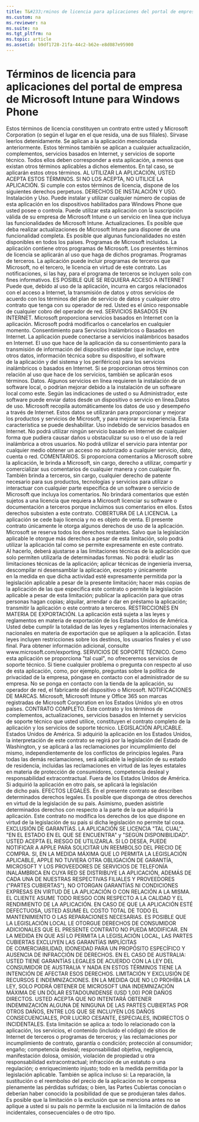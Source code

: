 ```yaml
---
title: T&#233;rminos de licencia para aplicaciones del portal de empresa de Microsoft Intune para Windows Phone
ms.custom: na
ms.reviewer: na
ms.suite: na
ms.tgt_pltfrm: na
ms.topic: article
ms.assetid: b9df1728-21fa-44c2-b62e-e8d087e95900
---
```

# T&#233;rminos de licencia para aplicaciones del portal de empresa de Microsoft Intune para Windows Phone
<?xml version="1.0" encoding="utf-8"?>
<developerConceptualDocument xmlns="http://ddue.schemas.microsoft.com/authoring/2003/5" xmlns:xlink="http://www.w3.org/1999/xlink" xmlns:xsi="http://www.w3.org/2001/XMLSchema-instance" xsi:schemaLocation="http://ddue.schemas.microsoft.com/authoring/2003/5 http://dduestorage.blob.core.windows.net/ddueschema/developer.xsd">
  <introduction>
    <para> </para>
  </introduction>
  <section expanded="true">
    <title>TÉRMINOS DE LICENCIA PARA APLICACIONES DE MICROSOFT: PORTAL DE EMPRESAS DE MICROSOFT INTUNE PARA WINDOWS PHONE</title>
    <content>
      <para>Estos términos de licencia constituyen un contrato entre usted y Microsoft Corporation (o según el lugar en el que resida, una de sus filiales). Sírvase leerlos detenidamente. Se aplican a la aplicación mencionada anteriormente. Estos términos también se aplican a cualquier</para>
      <list class="bullet">
        <listItem>
          <para>actualización,</para>
        </listItem>
        <listItem>
          <para>complementos,</para>
        </listItem>
        <listItem>
          <para>servicios basados en Internet, y</para>
        </listItem>
        <listItem>
          <para>servicios de soporte técnico.</para>
        </listItem>
      </list>
      <para>Todos ellos deben corresponder a esta aplicación, a menos que existan otros términos aplicables a dichos elementos. En tal caso, se aplicarán estos otros términos.</para>
      <para>
        <embeddedLabel>AL UTILIZAR LA APLICACIÓN, USTED ACEPTA ESTOS TÉRMINOS. SI NO LOS ACEPTA, NO UTILICE LA APLICACIÓN.</embeddedLabel>
      </para>
      <para>
        <embeddedLabel>Si cumple con estos términos de licencia, dispone de los siguientes derechos perpetuos.</embeddedLabel>
      </para>
      <list class="ordered">
        <listItem>
          <para>
            <embeddedLabel>DERECHOS DE INSTALACIÓN Y USO.</embeddedLabel>
          </para>
          <list class="ordered">
            <listItem>
              <para>
                <embeddedLabel>Instalación y Uso.</embeddedLabel> Puede instalar y utilizar cualquier número de copias de esta aplicación en los dispositivos habilitados para Windows Phone que usted posee o controla. Puede utilizar esta aplicación con la suscripción válida de su empresa de Microsoft Intune o un servicio en línea que incluya las funcionalidades de Microsoft Intune.</para>
            </listItem>
            <listItem>
              <para>
                <embeddedLabel>Actualizaciones.</embeddedLabel> Es posible que deba realizar actualizaciones de Microsoft Intune para disponer de una funcionalidad completa. Es posible que algunas funcionalidades no estén disponibles en todos los países.</para>
            </listItem>
            <?Comment JJG: Product studio (\Client Management\Company Portal Framework\) bug169473. 2015-02-19T16:33:00Z  Id='0?>
            <listItem>
              <para>
                <embeddedLabel>Programas de Microsoft incluidos.</embeddedLabel> La aplicación contiene otros programas de Microsoft. Los presentes términos de licencia se aplicarán al uso que haga de dichos programas.</para>
            </listItem>
            <listItem>
              <para>
                <embeddedLabel>Programas de terceros.</embeddedLabel> La aplicación puede incluir programas de terceros que Microsoft, no el tercero, le licencia en virtud de este contrato. Las notificaciones, si las hay, para el programa de terceros se incluyen solo con fines informativos.<?CommentEnd Id='0'
    ?></para>
            </listItem>
          </list>
        </listItem>
        <listItem>
          <para>
            <embeddedLabel>ES POSIBLE QUE SE REQUIERA ACCESO A INTERNET</embeddedLabel> Puede que, debido al uso de la aplicación, incurra en cargos relacionados con el acceso a Internet, la transmisión de datos y otros servicios de acuerdo con los términos del plan de servicio de datos y cualquier otro contrato que tenga con su operador de red. Usted es el único responsable de cualquier cobro del operador de red.</para>
        </listItem>
        <listItem>
          <para>
            <embeddedLabel>SERVICIOS BASADOS EN INTERNET.</embeddedLabel> Microsoft proporciona servicios basados en Internet con la aplicación. Microsoft podrá modificarlos o cancelarlos en cualquier momento.</para>
          <list class="ordered">
            <listItem>
              <para>Consentimiento para Servicios Inalámbricos o Basados en Internet. La aplicación puede conectarse a servicios inalámbricos basados en Internet. El uso que hace de la aplicación da su consentimiento para la transmisión de información del dispositivo estándar (que incluye, entre otros datos, información técnica sobre su dispositivo, el software de la aplicación y del sistema y los periféricos) para los servicios inalámbricos o basados en Internet. Si se proporcionan otros términos con relación al uso que hace de los servicios, también se aplicarán esos términos.</para>
            <list class="bullet"><listItem><para>Datos. Algunos servicios en línea requieren la instalación de un software local, o podrían mejorar debido a la instalación de un software local como este. Según las indicaciones de usted o su Administrador, este software puede enviar datos desde un dispositivo o servicio en línea.</para></listItem><listItem><para>Datos de uso. Microsoft recopila automáticamente los datos de uso y desempeño a través de Internet. Estos datos se utilizarán para proporcionar y mejorar los productos y servicios de Microsoft, y para mejorar su experiencia. Esta característica se puede deshabilitar.</para></listItem></list></listItem>
            <listItem>
              <para>Uso indebido de servicios basados en Internet. No podrá utilizar ningún servicio basado en Internet de cualquier forma que pudiera causar daños u obstaculizar su uso o el uso de la red inalámbrica a otros usuarios. No podrá utilizar el servicio para intentar por cualquier medio obtener un acceso no autorizado a cualquier servicio, dato, cuenta o red.</para>
            </listItem>
          </list>
        </listItem>
        <listItem>
          <para>
            <embeddedLabel>COMENTARIOS.</embeddedLabel> Si proporciona comentarios a Microsoft sobre la aplicación, le brinda a Microsoft, sin cargo, derecho a utilizar, compartir y comercializar sus comentarios de cualquier manera y con cualquier fin. También brinda a terceros, sin cargo, cualquier derecho de patente necesario para sus productos, tecnologías y servicios para utilizar o interactuar con cualquier parte específica de un software o servicio de Microsoft que incluya los comentarios. No brindará comentarios que estén sujetos a una licencia que requiera a Microsoft licenciar su software o documentación a terceros porque incluimos sus comentarios en ellos. Estos derechos subsisten a este contrato.</para>
        </listItem>
        <listItem>
          <para>
            <embeddedLabel>COBERTURA DE LA LICENCIA.</embeddedLabel> La aplicación se cede bajo licencia y no es objeto de venta. El presente contrato únicamente le otorga algunos derechos de uso de la aplicación. Microsoft se reserva todos los derechos restantes. Salvo que la legislación aplicable le otorgue más derechos a pesar de esta limitación, solo podrá utilizar la aplicación tal como se permite expresamente en este contrato. Al hacerlo, deberá ajustarse a las limitaciones técnicas de la aplicación que solo permiten utilizarla de determinadas formas. No podrá:</para>
          <list class="bullet">
            <listItem>
              <para>eludir las limitaciones técnicas de la aplicación;</para>
            </listItem>
            <listItem>
              <para>aplicar técnicas de ingeniería inversa, descompilar ni desensamblar la aplicación, excepto y únicamente en la medida en que dicha actividad esté expresamente permitida por la legislación aplicable a pesar de la presente limitación;</para>
            </listItem>
            <listItem>
              <para>hacer más copias de la aplicación de las que especifica este contrato o permite la legislación aplicable a pesar de esta limitación;</para>
            </listItem>
            <listItem>
              <para>publicar la aplicación para que otras personas hagan copias;</para>
            </listItem>
            <listItem>
              <para>alquilar, arrendar o dar en préstamo la aplicación;</para>
            </listItem>
            <listItem>
              <para>transmitir la aplicación o este contrato a terceros.</para>
            </listItem>
          </list>
        </listItem>
        <listItem>
          <para>
            <embeddedLabel>RESTRICCIONES EN MATERIA DE EXPORTACIÓN.</embeddedLabel> La aplicación está sujeta a las leyes y reglamentos en materia de exportación de los Estados Unidos de América. Usted debe cumplir la totalidad de las leyes y reglamentos internacionales y nacionales en materia de exportación que se apliquen a la aplicación. Estas leyes incluyen restricciones sobre los destinos, los usuarios finales y el uso final. Para obtener información adicional, consulte www.microsoft.com/exporting.</para>
        </listItem>
        <listItem>
          <para>
            <embeddedLabel>SERVICIOS DE SOPORTE TÉCNICO.</embeddedLabel> Como esta aplicación se proporciona "tal cual", no ofreceremos servicios de soporte técnico. Si tiene cualquier problema o pregunta con respecto al uso de esta aplicación, como, por ejemplo, preguntas sobre la política de privacidad de la empresa, póngase en contacto con el administrador de su empresa. No se ponga en contacto con la tienda de la aplicación, su operador de red, el fabricante del dispositivo o Microsoft.</para>
        </listItem>
        <listItem>
          <para>
            <embeddedLabel>NOTIFICACIONES DE MARCAS.</embeddedLabel> Microsoft, Microsoft Intune y Office 365 son marcas registradas de Microsoft Corporation en los Estados Unidos y/o en otros países.</para>
        </listItem>
        <listItem>
          <para>
            <embeddedLabel>CONTRATO COMPLETO.</embeddedLabel> Este contrato y los términos de complementos, actualizaciones, servicios basados en Internet y servicios de soporte técnico que usted utilice, constituyen el contrato completo de la aplicación y los servicios de soporte técnico.</para>
        </listItem>
        <listItem>
          <para>
            <embeddedLabel>LEGISLACIÓN APLICABLE.</embeddedLabel>
          </para>
          <list class="ordered">
            <listItem>
              <para>
                <embeddedLabel>Estados Unidos de América.</embeddedLabel> Si adquirió la aplicación en los Estados Unidos, la interpretación de este contrato se regirá por la legislación del Estado de Washington, y se aplicará a las reclamaciones por incumplimiento del mismo, independientemente de los conflictos de principios legales. Para todas las demás reclamaciones, será aplicable la legislación de su estado de residencia, incluidas las reclamaciones en virtud de las leyes estatales en materia de protección de consumidores, competencia desleal y responsabilidad extracontractual.</para>
            </listItem>
            <listItem>
              <para>
                <embeddedLabel>Fuera de los Estados Unidos de América.</embeddedLabel> Si adquirió la aplicación en otro país, se aplicará la legislación de dicho país.</para>
            </listItem>
          </list>
        </listItem>
        <listItem>
          <para>
            <embeddedLabel>EFECTOS LEGALES.</embeddedLabel> En el presente contrato se describen determinados derechos legales. Es posible que disponga de otros derechos en virtud de la legislación de su país. Asimismo, pueden asistirle determinados derechos con respecto a la parte de la que adquirió la aplicación. Este contrato no modifica los derechos de los que dispone en virtud de la legislación de su país si dicha legislación no permite tal cosa.</para>
        </listItem>
        <listItem>
          <para>
            <embeddedLabel>EXCLUSIÓN DE GARANTÍAS. LA APLICACIÓN SE LICENCIA "TAL CUAL", "EN EL ESTADO EN EL QUE SE ENCUENTRA" y "SEGÚN DISPONIBILIDAD". USTED ACEPTA EL RIESGO DE UTILIZARLA. SI LO DESEA, PUEDE NOTIFICAR A APPLE PARA SOLICITAR UN REEMBOLSO DEL PRECIO DE COMPRA. SI, EN LA MEDIDA MÁXIMA QUE LO PERMITA LA LEGISLACIÓN APLICABLE, APPLE NO TUVIERA OTRA OBLIGACIÓN DE GARANTÍA, MICROSOFT Y LOS PROVEEDORES DE SERVICIOS DE TELEFONÍA INALÁMBRICA EN CUYA RED SE DISTRIBUYE LA APLICACIÓN, ADEMÁS DE CADA UNA DE NUESTRAS RESPECTIVAS FILIALES Y PROVEEDORES ("PARTES CUBIERTAS"), NO OTORGAN GARANTÍAS NI CONDICIONES EXPRESAS EN VIRTUD DE LA APLICACIÓN O CON RELACIÓN A LA MISMA. EL CLIENTE ASUME TODO RIESGO CON RESPECTO A LA CALIDAD Y EL RENDIMIENTO DE LA APLICACIÓN. EN CASO DE QUE LA APLICACIÓN ESTÉ DEFECTUOSA, USTED ASUME EL COSTO TOTAL DE TODO EL MANTENIMIENTO O LAS REPARACIONES NECESARIAS. ES POSIBLE QUE LA LEGISLACIÓN LOCAL LE OTORGUE DERECHOS DE CONSUMIDOR ADICIONALES QUE EL PRESENTE CONTRATO NO PUEDA MODIFICAR. EN LA MEDIDA EN QUE ASÍ LO PERMITA LA LEGISLACIÓN LOCAL, LAS PARTES CUBIERTAS EXCLUYEN LAS GARANTÍAS IMPLÍCITAS DE COMERCIABILIDAD, IDONEIDAD PARA UN PROPÓSITO ESPECÍFICO Y AUSENCIA DE INFRACCIÓN DE DERECHOS.</embeddedLabel>
          </para>
          <para>
            <embeddedLabel>EN EL CASO DE AUSTRALIA: USTED TIENE GARANTÍAS LEGALES DE ACUERDO CON LA LEY DEL CONSUMIDOR DE AUSTRALIA Y NADA EN ESTOS TÉRMINOS TIENE LA INTENCIÓN DE AFECTAR ESOS DERECHOS.</embeddedLabel>
          </para>
        </listItem>
        <listItem>
          <para>
            <embeddedLabel>LIMITACIÓN Y EXCLUSIÓN DE RECURSOS E INDEMNIZACIONES. EN LA MEDIDA QUE NO LO PROHÍBA LA LEY, SOLO PODRÁ OBTENER DE MICROSOFT UNA INDEMNIZACIÓN MÁXIMA DE UN DÓLAR ESTADOUNIDENSE (USD 1,00) POR DAÑOS DIRECTOS. USTED ACEPTA QUE NO INTENTARÁ OBTENER INDEMNIZACIÓN ALGUNA DE NINGUNA DE LAS PARTES CUBIERTAS POR OTROS DAÑOS, ENTRE LOS QUE SE INCLUYEN LOS DAÑOS CONSECUENCIALES, POR LUCRO CESANTE, ESPECIALES, INDIRECTOS O INCIDENTALES.</embeddedLabel>
          </para>
          <para>Esta limitación se aplica a:</para>
          <list class="bullet">
            <listItem>
              <para>todo lo relacionado con la aplicación, los servicios, el contenido (incluido el código) de sitios de Internet de terceros o programas de terceros; y</para>
            </listItem>
            <listItem>
              <para>las reclamaciones por incumplimiento de contrato, garantía o condición; protección al consumidor; engaño; competencia desleal; responsabilidad objetiva, negligencia, manifestación dolosa, omisión, violación de propiedad u otra responsabilidad extracontractual; infracción de un estatuto o una regulación; o enriquecimiento injusto; todo en la medida permitida por la legislación aplicable.</para>
            </listItem>
          </list>
          <para>También se aplica incluso si:</para>
          <list class="ordered">
            <listItem>
              <para>La reparación, la sustitución o el reembolso del precio de la aplicación no le compensa plenamente las pérdidas sufridas; o bien,</para>
            </listItem>
            <listItem>
              <para>las Partes Cubiertas conocían o deberían haber conocido la posibilidad de que se produjeran tales daños.</para>
            </listItem>
          </list>
          <para>Es posible que la limitación o la exclusión que se menciona antes no se aplique a usted si su país no permite la exclusión ni la limitación de daños incidentales, consecuenciales o de otro tipo.</para>
        </listItem>
      </list>
    </content>
    <sections>
      <section>
        <title> </title>
        <content>
          <para> </para>
        </content>
      </section>
    </sections>
  </section>
  <relatedTopics/>
</developerConceptualDocument>




